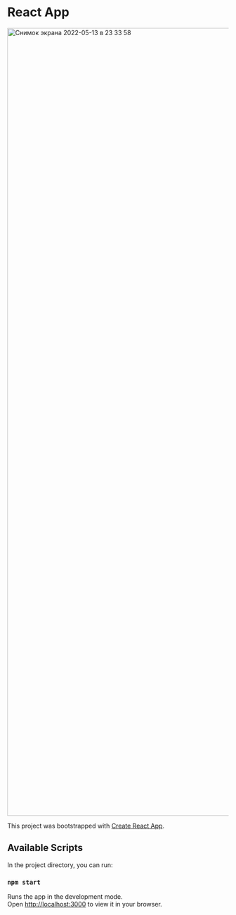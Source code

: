 # React App

<img width="1791" alt="Снимок экрана 2022-05-13 в 23 33 58" src="https://user-images.githubusercontent.com/78974590/168385535-e64ebe5a-16ed-4b21-9626-d03345b1b25c.png">

This project was bootstrapped with [Create React App](https://github.com/facebook/create-react-app).

## Available Scripts

In the project directory, you can run:

### `npm start`

Runs the app in the development mode.\
Open [http://localhost:3000](http://localhost:3000) to view it in your browser.
